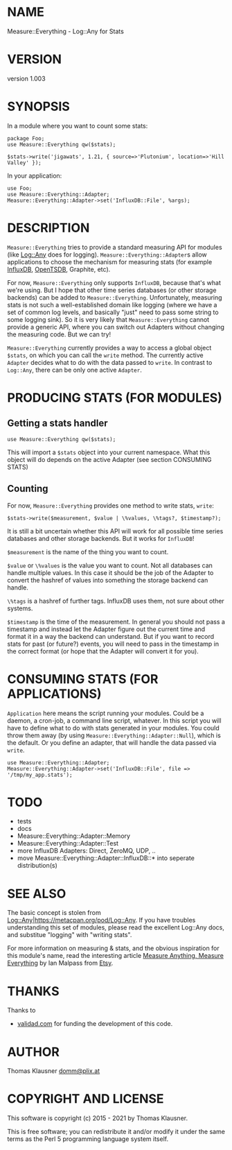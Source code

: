 # NAME

Measure::Everything - Log::Any for Stats

# VERSION

version 1.003

# SYNOPSIS

In a module where you want to count some stats:

    package Foo;
    use Measure::Everything qw($stats);

    $stats->write('jigawats', 1.21, { source=>'Plutonium', location=>'Hill Valley' });

In your application:

    use Foo;
    use Measure::Everything::Adapter;
    Measure::Everything::Adapter->set('InfluxDB::File', %args);

# DESCRIPTION

`Measure::Everything` tries to provide a standard measuring API for
modules (like [Log::Any](https://metacpan.org/pod/Log::Any) does for
logging). `Measure::Everything::Adapter`s allow applications to
choose the mechanism for measuring stats (for example
[InfluxDB](https://influxdb.com), [OpenTSDB](http://opentsdb.net/),
Graphite, etc).

For now, `Measure::Everything` only supports `InfluxDB`, because
that's what we're using. But I hope that other time series databases
(or other storage backends) can be added to `Measure::Everything`.
Unfortunately, measuring stats is not such a well-established domain
like logging (where we have a set of common log levels, and basically
"just" need to pass some string to some logging sink). So it is very
likely that `Measure::Everything` cannot provide a generic API, where
you can switch out Adapters without changing the measuring code. But
we can try!

`Measure::Everything` currently provides a way to access a global
object `$stats`, on which you can call the `write` method. The
currently active `Adapter` decides what to do with the data passed to
`write`. In contrast to `Log::Any`, there can be only one active
`Adapter`.

# PRODUCING STATS (FOR MODULES)

## Getting a stats handler

    use Measure::Everything qw($stats);

This will import a `$stats` object into your current namespace. What
this object will do depends on the active Adapter (see section
CONSUMING STATS)

## Counting

For now, `Measure::Everything` provides one method to write stats,
`write`:

    $stats->write($measurement, $value | \%values, \%tags?, $timestamp?);

It is still a bit uncertain whether this API will work for all
possible time series databases and other storage backends. But it
works for `InfluxDB`!

`$measurement` is the name of the thing you want to count.

`$value` or `\%values` is the value you want to count. Not all
databases can handle multiple values. In this case it should be the
job of the Adapter to convert the hashref of values into something the
storage backend can handle.

`\%tags` is a hashref of further tags. InfluxDB uses them, not sure
about other systems.

`$timestamp` is the time of the measurement. In general you should
not pass a timestamp and instead let the Adapter figure out the
current time and format it in a way the backend can understand. But if
you want to record stats for past (or future?) events, you will need
to pass in the timestamp in the correct format (or hope that the
Adapter will convert it for you).

# CONSUMING STATS (FOR APPLICATIONS)

`Application` here means the script running your modules. Could be a
daemon, a cron-job, a command line script, whatever. In this script
you will have to define what to do with stats generated in your
modules. You could throw them away (by using
`Measure::Everything::Adapter::Null`), which is the default. Or you
define an adapter, that will handle the data passed via `write`.

    use Measure::Everything::Adapter;
    Measure::Everything::Adapter->set('InfluxDB::File', file => '/tmp/my_app.stats');

# TODO

- tests
- docs
- Measure::Everything::Adapter::Memory
- Measure::Everything::Adapter::Test
- more InfluxDB Adapters: Direct, ZeroMQ, UDP, ..
- move Measure::Everything::Adapter::InfluxDB::\* into seperate distribution(s)

# SEE ALSO

The basic concept is stolen from
<Log::Any|https://metacpan.org/pod/Log::Any>. If you have troubles
understanding this set of modules, please read the excellent Log::Any
docs, and substitue "logging" with "writing stats".

For more information on measuring & stats, and the obvious inspiration
for this module's name, read the interesting article [Measure
    Anything, Measure
    Everything](https://codeascraft.com/2011/02/15/measure-anything-measure-everything/)
    by Ian Malpass from [Etsy](http://etsy.com/).

# THANKS

Thanks to

- [validad.com](http://www.validad.com/) for funding the
development of this code.

# AUTHOR

Thomas Klausner <domm@plix.at>

# COPYRIGHT AND LICENSE

This software is copyright (c) 2015 - 2021 by Thomas Klausner.

This is free software; you can redistribute it and/or modify it under
the same terms as the Perl 5 programming language system itself.
